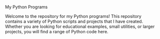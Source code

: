 
My Python Programs

Welcome to the repository for my Python programs! This repository contains a variety of Python scripts and projects that I have created. Whether you are looking for educational examples, small utilities, or larger projects, you will find a range of Python code here.
